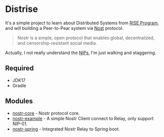 # Distrise
It's a simple project to learn about Distributed Systems from [RISE Program](https://rise.alphacamp.co/), and will
building a Peer-to-Pear system via [Nost](https://nostr.com/) protocol.

> Nostr is a simple, open protocol that enables global, decentralized, and censorship-resistant social media.

Actually, I not really understand the [NIPs](https://nostr.com/the-protocol/nips), I'm just walking and staggering.

## Required
* JDK17
* Gradle

## Modules
* [nostr-core](./nostr-core/) - Nostr protocol core.
* [nostr-example](./nostr-example) - A simple Nostr Client connect to Relay, only support NIP-01.
* [nostr-spring](./nostr-spring) - Integrated Nostr Relay to Spring boot.